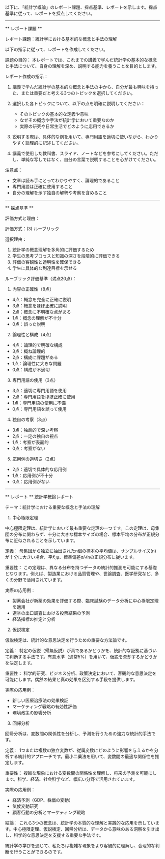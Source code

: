 以下に、「統計学概論」のレポート課題、採点基準、レポートを示します。採点基準に従って、レポートを採点してください。

---------------------------------------
** レポート課題 **

レポート課題：統計学における基本的な概念と手法の理解

以下の指示に従って、レポートを作成してください。

課題の目的：
本レポートでは、これまでの講義で学んだ統計学の基本的な概念と手法について、自身の理解を深め、説明する能力を養うことを目的とします。

レポート作成の指示：

1. 講義で学んだ統計学の基本的な概念と手法の中から、自分が最も興味を持った、または重要だと考える3つのトピックを選択してください。

2. 選択した各トピックについて、以下の点を明確に説明してください：
   - そのトピックの基本的な定義や意味
   - なぜその概念や手法が統計学において重要なのか
   - 実際の研究や日常生活でどのように応用できるか

3. 説明する際は、具体的な例を用いて、専門用語を適切に使いながら、わかりやすく論理的に記述してください。

4. 講義で使用した教科書、スライド、ノートなどを参考にしてください。ただし、単純な写しではなく、自分の言葉で説明することを心がけてください。

注意点：
- 文章は読み手にとってわかりやすく、論理的であること
- 専門用語は正確に使用すること
- 自分の理解を示す独自の解釈や考察を含めること

---------------------------------------
** 採点基準 **

評価方式と理由：

評価方式：(3) ルーブリック

選択理由：
1. 統計学の概念理解を多角的に評価するため
2. 学生の思考プロセスと知識の深さを段階的に評価できる
3. 評価の客観性と透明性を確保できる
4. 学生に具体的な到達目標を示せる

ルーブリック評価基準（満点20点）：

1. 内容の正確性（8点）
- 4点：概念を完全に正確に説明
- 3点：概念をほぼ正確に説明
- 2点：概念に不明確な点がある
- 1点：概念の理解が不十分
- 0点：誤った説明

2. 論理性と構成（4点）
- 4点：論理的で明確な構成
- 3点：概ね論理的
- 2点：構成に課題がある
- 1点：論理性に大きな問題
- 0点：構成が不適切

3. 専門用語の使用（3点）
- 3点：適切に専門用語を使用
- 2点：専門用語をほぼ正確に使用
- 1点：専門用語の使用に不備
- 0点：専門用語を誤って使用

4. 独自の考察（3点）
- 3点：独創的で深い考察
- 2点：一定の独自の視点
- 1点：考察が表面的
- 0点：考察がない

5. 応用例の適切さ（2点）
- 2点：適切で具体的な応用例
- 1点：応用例が不十分
- 0点：応用例がない

---------------------------------------
** レポート **
統計学概論レポート

テーマ：統計学における重要な概念と手法の理解

1. 中心極限定理

中心極限定理は、統計学において最も重要な定理の一つです。この定理は、母集団の分布に関わらず、十分に大きな標本サイズの場合、標本平均の分布が正規分布に近似されることを示しています。

定義：
母集団から独立に抽出されたn個の標本の平均値は、サンプルサイズ(n)が十分に大きい場合、平均μ、標準偏差σ/√nの正規分布に従います。

重要性：
この定理は、異なる分布を持つデータの統計的推測を可能にする基礎となります。例えば、製造業における品質管理や、世論調査、医学研究など、多くの分野で活用されています。

実際の応用例：
- 製薬会社が新薬の効果を評価する際、臨床試験のデータ分析に中心極限定理を適用
- 選挙の出口調査における投票結果の予測
- 経済指標の推定と分析

2. 仮説検定

仮説検定は、統計的な意思決定を行うための重要な方法論です。

定義：
特定の仮説（帰無仮説）が真であるかどうかを、統計的な証拠に基づいて判断する手法です。有意水準（通常5%）を用いて、仮説を棄却するかどうかを決定します。

重要性：
科学的研究、ビジネス分析、政策決定において、客観的な意思決定を可能にします。偶然の結果と真の効果を区別する手段を提供します。

実際の応用例：
- 新しい医療治療法の効果検証
- マーケティング戦略の有効性評価
- 環境政策の影響分析

3. 回帰分析

回帰分析は、変数間の関係性を分析し、予測を行うための強力な統計的手法です。

定義：
1つまたは複数の独立変数が、従属変数にどのように影響を与えるかを分析する統計的アプローチです。最小二乗法を用いて、変数間の最適な関係性を推定します。

重要性：
複雑な現象における変数間の関係性を理解し、将来の予測を可能にします。科学、経済、社会科学など、幅広い分野で活用されています。

実際の応用例：
- 経済予測（GDP、株価の変動）
- 気候変動研究
- 顧客行動の分析とマーケティング戦略

結論：
これら3つの概念は、統計学の本質的な理解と実践的な応用を示しています。中心極限定理、仮説検定、回帰分析は、データから意味のある洞察を引き出し、科学的な意思決定を支援する重要な手法です。

統計学の学びを通じて、私たちは複雑な現象をより客観的に理解し、合理的な判断を行うことができるのです。

